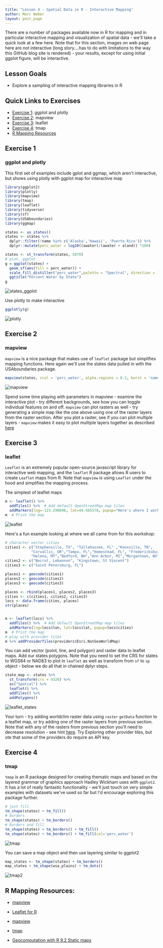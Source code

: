 ```yaml
---
title: "Lesson 4 - Spatial Data in R - Interactive Mapping"
author: Marc Weber
layout: post_page
---
```


There are a number of packages available now in R for mapping and in particular interactive mapping and visualization of spatial data - we'll take a quick look at a few here. Note that for this section, images on web page here are not interactive (long story....has to do with limitations to the way this GitHub blog site is rendered) - your results, except for using initial ggplot figure, will be interactive.



## Lesson Goals
- Explore a sampling of interactive mapping libraries in R

## Quick Links to Exercises
- [Exercise 1](#exercise-1): ggplot and plotly
- [Exercise 2](#exercise-2): mapview
- [Exercise 3](#exercise-3): leaflet
- [Exercise 4](#exercise-4): tmap
- [R Mapping Resources](#R-Mapping-Resources)

## Exercise 1
### ggplot and plotly

This first set of examples include gplot and ggmap, which aren't interactive, but shows using plotly with ggplot map for interactive map
```r
library(ggplot2)
library(plotly)
library(mapview)
library(tmap)
library(leaflet)
library(tidyverse)
library(sf)
library(USAboundaries)
library(ggmap)

states <- us_states()
states <- states %>%
  dplyr::filter(!name %in% c('Alaska','Hawaii', 'Puerto Rico')) %>%
  dplyr::mutate(perc_water = log10((awater)/(awater + aland)) *100)

states <- st_transform(states, 5070)
# plot, ggplot
g = ggplot(states) +
  geom_sf(aes(fill = perc_water)) +
  scale_fill_distiller("perc_water",palette = "Spectral", direction = 1) +
  ggtitle("Percent Water by State")
g
```

![states_ggplot](/AWRA_GIS_R_Workshop/figure/states_ggplot.png)


Use plotly to make interactive
```r
ggplotly(g)
```
![plotly](/AWRA_GIS_R_Workshop/figure/plotly.png)



## Exercise 2
### mapview
`mapview` is a nice package that makes use of `leaflet` package but simplifies mapping functions.  Here again we'll use the states data pulled in with the USAboundaries package. 

```r
mapview(states, zcol = 'perc_water', alpha.regions = 0.2, burst = 'name')
```
![mapview](/AWRA_GIS_R_Workshop/figure/mapview.png)

Spend some time playing with parameters in mapview - examine the interactive plot - try different backgrounds, see how you can toggle individual features on and off.  `mapview` can plot rasters as well - try generating a simple map like the one above using one of the raster layers from the raster section.  After you plot a raster, see if you can plot multiple layers - `mapview` makes it easy to plot multiple layers together as described [here](https://github.com/r-spatial/mapview/blob/develop/vignettes/articles/mapview_02-advanced.Rmd)


## Exercise 3
### leaflet
`Leaflet` is an extremely popular open-source javascript library for interactive web mapping, and the `leaflet` R package allows R users to create `Leaflet` maps from R. Note that `mapview` is using `Leaflet` under the hood and simplifies the mapping process.

The simplest of leaflet maps
```r
m <- leaflet() %>%
  addTiles() %>%  # Add default OpenStreetMap map tiles
  addMarkers(lng=-123.290698, lat=44.565578, popup="Here's where I work")
m  # Print the map
```
![leaflet](/AWRA_GIS_R_Workshop/figure/leaflet.png)

Here's a fun example looking at where we all came from for this workshop:
```r
# character vector cities
cities1 <- c("Stephenville, TX", "Tallahassee, FL" ,"Knoxville, TN",
            "Corvallis, OR","Tampa, FL","Homestead, FL", "Fredericksburg, VA","San Diego, CA",
            "Helena, MT","Bedford, NH","Ann Arbor, MI","Morgantown, WV","Raleigh, NC","Boulder, CO")
cities2 <- c("Beirut, Lebannon", "Kingstown, St Vincent")
cities3 <- c("Saint Petersburg, FL")

places1 <- geocode(cities1)
places2 <- geocode(cities2)
places3 <- geocode(cities3)

places <- rbind(places1, places2, places3)
cities <- c(cities1, cities2, cities3)
locs <- data.frame(cities, places)
str(places)


m <- leaflet(locs) %>%
  addTiles() %>%  # Add default OpenStreetMap map tiles
  addMarkers(lng=locs$lon, lat=locs$lat, popup=locs$cities)
m  # Print the map
# play with provider tiles
m %>% addProviderTiles(providers$Esri.NatGeoWorldMap)
```

You can add vector (point, line, and polygon) and raster data to leaflet maps.  Add our states polygons. Note that you need to set the CRS for states to WGS84 or NAD83 to plot in `leaflet` as well as transform from `sf` to `sp` object - below we do all that in chained dplyr steps.
```r
state_map <- states %>%
  st_transform(crs = 4326) %>%
  as("Spatial") %>%
  leaflet() %>%
  addTiles() %>%
  addPolygons()
```
![leaflet_states](/AWRA_GIS_R_Workshop/figure/leaflet.png)

Your turn - try adding worldclim raster data using `raster` `getData` function to a leaflet map, or try adding one of the raster layers from previous section.  Note that with any of the rasters from previous section you'll need to decrease resolution - see hint [here](https://rstudio.github.io/leaflet/raster.html). Try Exploring other provider tiles, but ote that some of the providers do require an API key. 

## Exercise 4
### tmap
`tmap` is an R package designed for creating thematic maps and based on the layered grammar of graphics approach Hadley Wickham uses with `ggplot2`.  It has a lot of really fantastic functionality - we'll just touch on very simple examples with datasets we've used so far but I'd encourage exploring this package further.

```r
# just fill
tm_shape(states) + tm_fill()
# borders
tm_shape(states) + tm_borders()
# borders and fill
tm_shape(states) + tm_borders() + tm_fill()
tm_shape(states) + tm_borders() + tm_fill(col='perc_water')
```
![tmap](/AWRA_GIS_R_Workshop/figure/tmap.png)

You can save a map object and then use layering similar to ggplot2
```r
map_states <- tm_shape(states) + tm_borders()
map_states + tm_shape(wsa_plains) + tm_dots()
```
![tmap2](/AWRA_GIS_R_Workshop/figure/tmap2.png)

## R Mapping Resources<a name="#R-Mapping-Resources"></a>:

- [mapview](https://r-spatial.github.io/mapview/)

- [Leaflet for R](https://rstudio.github.io/leaflet/)

- [mapview](https://r-spatial.github.io/mapview/)

- [tmap](https://github.com/mtennekes/tmap)

- [Geocomputation with R 9.2 Static maps](https://github.com/mtennekes/tmap)

